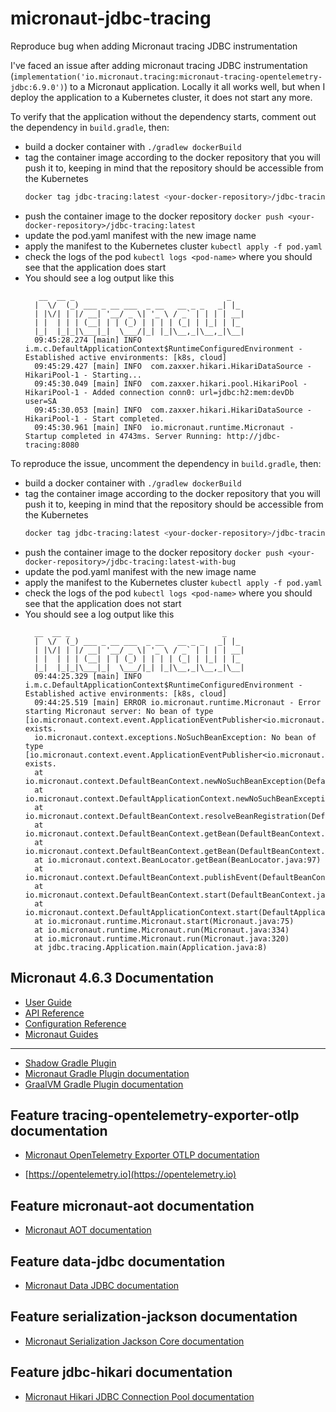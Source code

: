 # micronaut-jdbc-tracing
Reproduce bug when adding Micronaut tracing JDBC instrumentation

I've faced an issue after adding micronaut tracing JDBC instrumentation
(`implementation('io.micronaut.tracing:micronaut-tracing-opentelemetry-jdbc:6.9.0')`) to a Micronaut application.
Locally it all works well, but when I deploy the application to a Kubernetes cluster, it does not start any more.

To verify that the application without the dependency starts, comment out the dependency in `build.gradle`, then:
- build a docker container with `./gradlew dockerBuild`
- tag the container image according to the docker repository that you will push it to, keeping in mind that the repository should be accessible from the Kubernetes
  ```bash
  docker tag jdbc-tracing:latest <your-docker-repository>/jdbc-tracing:latest
  ```
- push the container image to the docker repository `docker push <your-docker-repository>/jdbc-tracing:latest`
- update the pod.yaml manifest with the new image name
- apply the manifest to the Kubernetes cluster `kubectl apply -f pod.yaml`
- check the logs of the pod `kubectl logs <pod-name>` where you should see that the application does start
- You should see a log output like this
  ```
     __  __ _                                  _   
    |  \/  (_) ___ _ __ ___  _ __   __ _ _   _| |_
    | |\/| | |/ __| '__/ _ \| '_ \ / _` | | | | __|
    | |  | | | (__| | | (_) | | | | (_| | |_| | |_
    |_|  |_|_|\___|_|  \___/|_| |_|\__,_|\__,_|\__|
    09:45:28.274 [main] INFO  i.m.c.DefaultApplicationContext$RuntimeConfiguredEnvironment - Established active environments: [k8s, cloud]
    09:45:29.427 [main] INFO  com.zaxxer.hikari.HikariDataSource - HikariPool-1 - Starting...
    09:45:30.049 [main] INFO  com.zaxxer.hikari.pool.HikariPool - HikariPool-1 - Added connection conn0: url=jdbc:h2:mem:devDb user=SA
    09:45:30.053 [main] INFO  com.zaxxer.hikari.HikariDataSource - HikariPool-1 - Start completed.
    09:45:30.961 [main] INFO  io.micronaut.runtime.Micronaut - Startup completed in 4743ms. Server Running: http://jdbc-tracing:8080
  ```

To reproduce the issue, uncomment the dependency in `build.gradle`, then:
- build a docker container with `./gradlew dockerBuild`
- tag the container image according to the docker repository that you will push it to, keeping in mind that the repository should be accessible from the Kubernetes
  ```bash
  docker tag jdbc-tracing:latest <your-docker-repository>/jdbc-tracing:latest-with-bug
  ```
- push the container image to the docker repository `docker push <your-docker-repository>/jdbc-tracing:latest-with-bug`
- update the pod.yaml manifest with the new image name
- apply the manifest to the Kubernetes cluster `kubectl apply -f pod.yaml`
- check the logs of the pod `kubectl logs <pod-name>` where you should see that the application does not start
- You should see a log output like this
  ```
    __  __ _                                  _   
    |  \/  (_) ___ _ __ ___  _ __   __ _ _   _| |_
    | |\/| | |/ __| '__/ _ \| '_ \ / _` | | | | __|
    | |  | | | (__| | | (_) | | | | (_| | |_| | |_
    |_|  |_|_|\___|_|  \___/|_| |_|\__,_|\__,_|\__|
    09:44:25.329 [main] INFO  i.m.c.DefaultApplicationContext$RuntimeConfiguredEnvironment - Established active environments: [k8s, cloud]
    09:44:25.519 [main] ERROR io.micronaut.runtime.Micronaut - Error starting Micronaut server: No bean of type [io.micronaut.context.event.ApplicationEventPublisher<io.micronaut.context.event.StartupEvent>] exists.
    io.micronaut.context.exceptions.NoSuchBeanException: No bean of type [io.micronaut.context.event.ApplicationEventPublisher<io.micronaut.context.event.StartupEvent>] exists.
    at io.micronaut.context.DefaultBeanContext.newNoSuchBeanException(DefaultBeanContext.java:2798)
    at io.micronaut.context.DefaultApplicationContext.newNoSuchBeanException(DefaultApplicationContext.java:329)
    at io.micronaut.context.DefaultBeanContext.resolveBeanRegistration(DefaultBeanContext.java:2761)
    at io.micronaut.context.DefaultBeanContext.getBean(DefaultBeanContext.java:1745)
    at io.micronaut.context.DefaultBeanContext.getBean(DefaultBeanContext.java:842)
    at io.micronaut.context.BeanLocator.getBean(BeanLocator.java:97)
    at io.micronaut.context.DefaultBeanContext.publishEvent(DefaultBeanContext.java:1831)
    at io.micronaut.context.DefaultBeanContext.start(DefaultBeanContext.java:360)
    at io.micronaut.context.DefaultApplicationContext.start(DefaultApplicationContext.java:216)
    at io.micronaut.runtime.Micronaut.start(Micronaut.java:75)
    at io.micronaut.runtime.Micronaut.run(Micronaut.java:334)
    at io.micronaut.runtime.Micronaut.run(Micronaut.java:320)
    at jdbc.tracing.Application.main(Application.java:8)
  ```


## Micronaut 4.6.3 Documentation

- [User Guide](https://docs.micronaut.io/4.6.3/guide/index.html)
- [API Reference](https://docs.micronaut.io/4.6.3/api/index.html)
- [Configuration Reference](https://docs.micronaut.io/4.6.3/guide/configurationreference.html)
- [Micronaut Guides](https://guides.micronaut.io/index.html)
---

- [Shadow Gradle Plugin](https://plugins.gradle.org/plugin/com.github.johnrengelman.shadow)
- [Micronaut Gradle Plugin documentation](https://micronaut-projects.github.io/micronaut-gradle-plugin/latest/)
- [GraalVM Gradle Plugin documentation](https://graalvm.github.io/native-build-tools/latest/gradle-plugin.html)
## Feature tracing-opentelemetry-exporter-otlp documentation

- [Micronaut OpenTelemetry Exporter OTLP documentation](http://localhost/micronaut-tracing/guide/index.html#opentelemetry)

- [https://opentelemetry.io](https://opentelemetry.io)


## Feature micronaut-aot documentation

- [Micronaut AOT documentation](https://micronaut-projects.github.io/micronaut-aot/latest/guide/)


## Feature data-jdbc documentation

- [Micronaut Data JDBC documentation](https://micronaut-projects.github.io/micronaut-data/latest/guide/index.html#jdbc)


## Feature serialization-jackson documentation

- [Micronaut Serialization Jackson Core documentation](https://micronaut-projects.github.io/micronaut-serialization/latest/guide/)


## Feature jdbc-hikari documentation

- [Micronaut Hikari JDBC Connection Pool documentation](https://micronaut-projects.github.io/micronaut-sql/latest/guide/index.html#jdbc)
